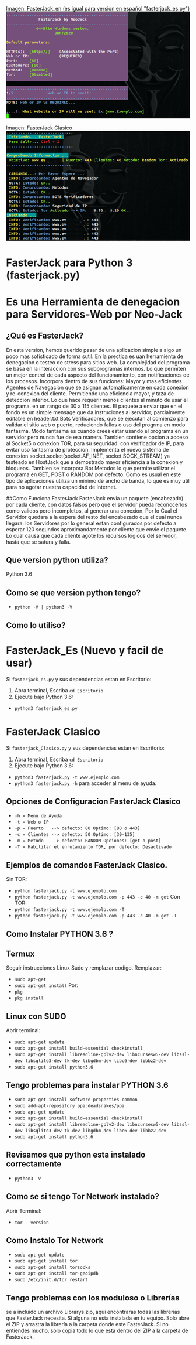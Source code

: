 Imagen: FasterJack_en (es igual para version en español "fasterjack_es.py")
![alt text](https://raw.githubusercontent.com/neo-jack-official/FasterJack/master/nuevo.png)

Imagen: FasterJack Clasico
![alt text](https://raw.githubusercontent.com/neo-jack-official/FasterJack/master/vista01.png)
# FasterJack para Python 3 (fasterjack.py)
# Es una Herramienta de denegacion para Servidores-Web por Neo-Jack 

## ¿Qué es FasterJack?
En esta version, hemos querido pasar de una aplicacion simple a algo un poco mas sofisticado de forma sutil.
En la prectica es uan herramienta de denegacion o testeo de stress para sitios web.
La complejidad del programa se basa en la interaccion con sus subprogramas internos.
Lo que permiten un mejor control de cada aspecto del funcionamiento, con notificaciones de los procesos.
Incorpora dentro de sus funciones:
Mayor y mas eficientes Agentes de Navegacion que se asignan automaticamente en cada conexion y re-conexion del cliente.
Permitiendo una eficiencia mayor, y taza de deteccion inferior. Lo que hace requerir menos clientes al minuto de usar el programa.
en un rango de 30 a 115 clientes.
El paquete a enviar que en el fondo es un simple mensage que da instruciones al servidor, parcialmente editable en header.txt 
Bots Verificadores, que se ejecutan al comienzo para validar el sitio web o puerto, reduciendo fallos o uso del progrma en modo fantasma. Modo fantasma es cuando crees estar usando el programa en un servidor pero nunca fue de esa manera.
Tambien contiene opcion a acceso al Socket5 o conexion TOR, para su seguridad. con verificador de IP, para evitar uso fantasma de proteccion.
Implementa el nuevo sistema de conexion socket.socket(socket.AF_INET, socket.SOCK_STREAM) ya testeado en HostJack que a demostrado mayor eficiencia a la conexion y bloqueos.
Tambien se incorpora Bot Metodos lo que permite utilizar el programa en GET, POST o RANDOM por defecto.
Como es usual en este tipo de aplicaciones utiliza un minimo de ancho de banda, lo que es muy util para no agotar nuestra capacidad de Internet.

##Como Funciona FasterJack
FasterJack envia un paquete (encabezado) por cada cliente, con datos falsos pero que el servidor pueda reconocerlos como validos pero incompletos, al generar una conexion.
Por lo Cual el Servidor quedara a la espera del resto del encabezado que el cual nunca llegara.
los Servidores por lo general estan configurados por defecto a esperar 120 segundos aproximandamente por cliente que envie el paquete.
Lo cual causa que cada cliente agote los recursos lógicos del servidor, hasta que se satura y falla.

## Que version python utiliza?
Python 3.6

## Como se que version python tengo?
* `python -V | python3 -V`


## Como lo utiliso?
# FasterJack_Es (Nuevo y facil de usar)
Si `fasterjack_es.py` y sus dependencias estan en Escritorio:
1) Abra terminal, Escriba `cd Escritorio`
2) Ejecute bajo Python 3.6:
* `python3 fasterjack_es.py`

# FasterJack Clasico
Si `fasterjack_Clasico.py` y sus dependencias estan en Escritorio:
1) Abra terminal, Escriba `cd Escritorio`
2) Ejecute bajo Python 3.6:
* `python3 fasterjack.py -t www.ejemplo.com` 
* `python3 fasterjack.py -h` para acceder al menu de ayuda.

## Opciones de Configuracion FasterJack Clasico

* `-h = Menu de Ayuda`
* `-t = Web o IP`
* `-p = Puerto   --> defecto: 80 Optimo: [80 o 443]`
* `-c = Clientes --> defecto: 50 Optimo: [30-135]`
* `-m = Metodo   --> defecto: RANDOM Opciones: [get o post]`
* `-T = Habilitar el enrutamiento TOR, por defecto: Desactivado`


## Ejemplos de comandos FasterJack Clasico.

  Sin TOR:
* `python fasterjack.py -t www.ejemplo.com`
* `python fasterjack.py -t www.ejemplo.com -p 443 -c 40 -m get`
  Con TOR:
* `python fasterjack.py -t www.ejemplo.com -T`
* `python fasterjack.py -t www.ejemplo.com -p 443 -c 40 -m get -T`

## Como Instalar PYTHON 3.6 ?
## Termux
Seguir instrucciones Linux Sudo y remplazar codigo.
Remplazar: 
* `sudo apt-get`
* `sudo apt-get install`
Por:
* `pkg`
* `pkg install`

## Linux con SUDO

Abrir terminal:
* `sudo apt-get update`
* `sudo apt-get install build-essential checkinstall`
* `sudo apt-get install libreadline-gplv2-dev libncursesw5-dev libssl-dev libsqlite3-dev tk-dev libgdbm-dev libc6-dev libbz2-dev`
* `sudo apt-get install python3.6`

## Tengo problemas para instalar PYTHON 3.6
* `sudo apt-get install software-properties-common`
* `sudo add-apt-repository ppa:deadsnakes/ppa`
* `sudo apt-get update`
* `sudo apt-get install build-essential checkinstall`
* `sudo apt-get install libreadline-gplv2-dev libncursesw5-dev libssl-dev libsqlite3-dev tk-dev libgdbm-dev libc6-dev libbz2-dev`
* `sudo apt-get install python3.6`

## Revisamos que python esta instalado correctamente
* `python3 -V`

## Como se si tengo Tor Network instalado?
Abrir Terminal:
* `tor --version`

## Como Instalo Tor Network
* `sudo apt-get update`
* `sudo apt-get install tor`
* `sudo apt-get install torsocks`
* `sudo apt-get install tor-geoipdb`
* `sudo /etc/init.d/tor restart`

## Tengo problemas con los moduloso o Librerías

se a incluido un archivo Librarys.zip, aquí encontraras todas las librerías que FasterJack necesita.
Si alguna no esta instalada en tu equipo.
Solo abre el ZIP y arrastra la librería a la carpeta donde este FasterJack.
Si no entiendes mucho, solo copia todo lo que esta dentro del ZIP a la carpeta de FasterJack.

